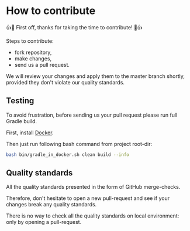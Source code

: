 # How to contribute

:+1::tada: First off, thanks for taking the time to contribute! :tada::+1:

Steps to contribute:

* fork repository,
* make changes,
* send us a pull request.

We will review your changes and apply them to the master branch shortly,
provided they don't violate our quality standards.


## Testing

To avoid frustration, before sending us your pull request please run full Gradle build.

First, install [Docker](https://docs.docker.com/get-docker/).

Then just run following bash command from project root-dir:

```bash
bash bin/gradle_in_docker.sh clean build --info
```

## Quality standards

All the quality standards presented in the form of GitHub merge-checks.

Therefore, don't hesitate to open a new pull-request and see if your changes break any
quality standards.

There is no way to check all the quality standards on local environment: only by opening
a pull-request.
